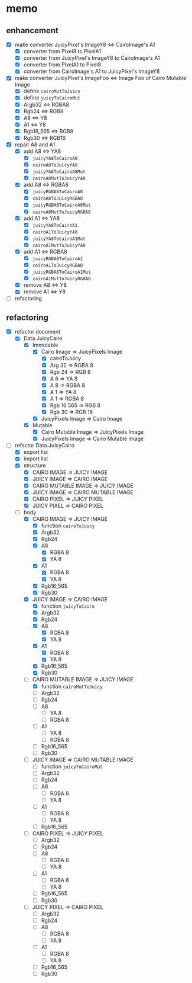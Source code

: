 memo
====

enhancement
-----------

* [x] make converter JuicyPixel's ImageY8 <=> CairoImage's A1
	+ [x] converter from Pixel8 to PixelA1
	+ [x] converter from JuicyPixel's ImageY8 to CairoImage's A1
	+ [x] converter from PixelA1 to Pixel8
	+ [x] converter from CairoImage's A1 to JuicyPixel's ImageY8
* [x] make converter JuicyPixel's ImageFoo <=> Image Foo of Cairo Mutable Image
	+ [x] define `cairoMutToJuicy`
	+ [x] define `juicyToCairoMut`
	+ [x] Argb32 <=> RGBA8
	+ [x] Rgb24 <=> RGB8
	+ [x] A8 <=> Y8
	+ [x] A1 <=> Y8
	+ [x] Rgb16\_565 <=> RGB8
	+ [x] Rgb30 <=> RGB16
* [x] repair A8 and A1
	+ [x] add A8 <=> YA8
		- [x] `juicyYA8ToCairoA8`
		- [x] `cairoA8ToJuicyYA8`
		- [x] `juicyYA8ToCairoA8Mut`
		- [x] `cairoA8MutToJuicyYA8`
	+ [x] add A8 <=> RGBA8
		- [x] `juicyRGBA8ToCairoA8`
		- [x] `cairoA8ToJuicyRGBA8`
		- [x] `juicyRGBA8ToCairoA8Mut`
		- [x] `cairoA8MutToJuicyRGBA8`
	+ [x] add A1 <=> YA8
		- [x] `juicyYA8ToCairoA1`
		- [x] `cairoA1ToJuicyYA8`
		- [x] `juicyYA8ToCairoA1Mut`
		- [x] `cairoA1MutToJuicyYA8`
	+ [x] add A1 <=> RGBA8
		- [x] `juicyRGBA8ToCairoA1`
		- [x] `cairoA1ToJuicyRGBA8`
		- [x] `juicyRGBA8ToCairoA1Mut`
		- [x] `cairoA1MutToJuicyRGBA8`
	+ [x] remove A8 <=> Y8
	+ [x] remove A1 <=> Y8
* [ ] refactoring

refactoring
-----------

* [x] refactor document
	+ [x] Data.JuicyCairo
		- [x] Immutable
			* [x] Cairo Image => JuicyPixels Image
				+ [x] cairoToJuicy
				+ [x] Arg 32 => RGBA 8
				+ [x] Rgb 24 => RGB 8
				+ [x] A 8 => YA 8
				+ [x] A 8 => RGBA 8
				+ [x] A 1 => YA 8
				+ [x] A 1 => RGBA 8
				+ [x] Rgb 16 565 => RGB 8
				+ [x] Rgb 30 => RGB 16
			* [x] JuicyPixels Image => Cairo Image
		- [x] Mutable
			* [x] Cairo Mutable Image => JuicyPixels Image
			* [x] JuicyPixels Image => Cairo Mutable Image
* [ ] refactor Data.JuicyCairo
	+ [x] export list
	+ [x] import list
	+ [x] structure
		- [x] CAIRO IMAGE => JUICY IMAGE
		- [x] JUICY IMAGE => CAIRO IMAGE
		- [x] CAIRO MUTABLE IMAGE => JUICY IMAGE
		- [x] JUICY IMAGE => CAIRO MUTABLE IMAGE
		- [x] CAIRO PIXEL => JUICY PIXEL
		- [x] JUICY PIXEL => CAIRO PIXEL
	+ [ ] body
		- [x] CAIRO IMAGE => JUICY IMAGE
			* [x] function `cairoToJuicy`
			* [x] Argb32
			* [x] Rgb24
			* [x] A8
				+ [x] RGBA 8
				+ [x] YA 8
			* [x] A1
				+ [x] RGBA 8
				+ [x] YA 8
			* [x] Rgb16_565
			* [x] Rgb30
		- [x] JUICY IMAGE => CAIRO IMAGE
			* [x] function `juicyToCairo`
			* [x] Argb32
			* [x] Rgb24
			* [x] A8
				+ [x] RGBA 8
				+ [x] YA 8
			* [x] A1
				+ [x] RGBA 8
				+ [x] YA 8
			* [x] Rgb16_565
			* [x] Rgb30
		- [ ] CAIRO MUTABLE IMAGE => JUICY IMAGE
			* [x] function `cairoMutToJuicy`
			* [ ] Argb32
			* [ ] Rgb24
			* [ ] A8
				+ [ ] YA 8
				+ [ ] RGBA 8
			* [ ] A1
				+ [ ] YA 8
				+ [ ] RGBA 8
			* [ ] Rgb16_565
			* [ ] Rgb30
		- [ ] JUICY IMAGE => CAIRO MUTABLE IMAGE
			* [ ] function `juicyToCairoMut`
			* [ ] Argb32
			* [ ] Rgb24
			* [ ] A8
				+ [ ] RGBA 8
				+ [ ] YA 8
			* [ ] A1
				+ [ ] RGBA 8
				+ [ ] YA 8
			* [ ] Rgb16_565
		- [ ] CAIRO PIXEL => JUICY PIXEL
			* [ ] Argb32
			* [ ] Rgb24
			* [ ] A8
				+ [ ] RGBA 8
				+ [ ] YA 8
			* [ ] A1
				+ [ ] RGBA 8
				+ [ ] YA 8
			* [ ] Rgb16_565
			* [ ] Rgb30
		- [ ] JUICY PIXEL => CAIRO PIXEL
			* [ ] Argb32
			* [ ] Rgb24
			* [ ] A8
				+ [ ] RGBA 8
				+ [ ] YA 8
			* [ ] A1
				+ [ ] RGBA 8
				+ [ ] YA 8
			* [ ] Rgb16_565
			* [ ] Rgb30

